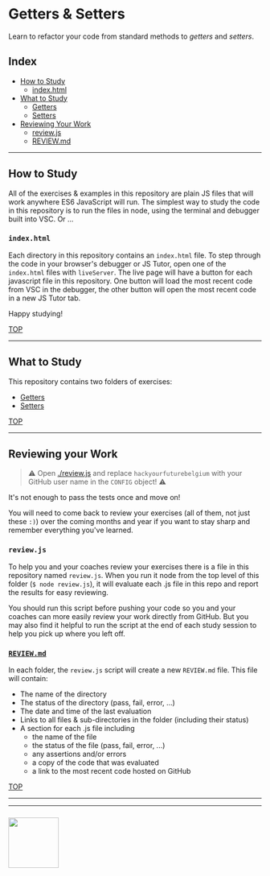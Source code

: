 # Getters & Setters

Learn to refactor your code from standard methods to _getters_ and _setters_.

## Index

* [How to Study](#how-to-study)
  * [index.html](#indexhtml)
* [What to Study](#what-to-study)
  * [Getters](./getters)
  * [Setters](./setters)
* [Reviewing Your Work](#reviewing-your-work)
  * [review.js](#reviewjs)
  * [REVIEW.md](#reviewmd)

---

## How to Study

All of the exercises & examples in this repository are plain JS files that will work anywhere ES6 JavaScript will run.  The simplest way to study the code in this repository is to run the files in node, using the terminal and debugger built into VSC. Or ...

### `index.html`

Each directory in this repository contains an `index.html` file.  To step through the code in your browser's debugger or JS Tutor, open one of the `index.html` files with `liveServer`.  The live page will have a button for each javascript file in this repository.  One button will load the most recent code from VSC in the debugger, the other button will open the most recent code in a new JS Tutor tab.

Happy studying!

[TOP](#functions-to-methods)

---

## What to Study

This repository contains two folders of exercises:

  * [Getters](./getters)
  * [Setters](./setters)

[TOP](#functions-to-methods)

---

## Reviewing your Work

> :warning: Open [./review.js](./review.js) and replace `hackyourfuturebelgium` with your GitHub user name in the `CONFIG` object! :warning:

It's not enough to pass the tests once and move on!

You will need to come back to review your exercises (all of them, not just these `:)`) over the coming months and year if you want to stay sharp and remember everything you've learned.

### `review.js`

To help you and your coaches review your exercises there is a file in this repository named `review.js`.  When you run it node from the top level of this folder (`$ node review.js`), it will evaluate each .js file in this repo and report the results for easy reviewing.

You should run this script before pushing your code so you and your coaches can more easily review your work directly from GitHub.  But you may also find it helpful to run the script at the end of each study session to help you pick up where you left off.

### [`REVIEW.md`](./REVIEW.md)

In each folder, the `review.js` script will create a new `REVIEW.md` file.  This file will contain:

* The name of the directory
* The status of the directory (pass, fail, error, ...)
* The date and time of the last evaluation
* Links to all files & sub-directories in the folder (including their status)
* A section for each .js file including
  * the name of the file
  * the status of the file (pass, fail, error, ...)
  * any assertions and/or errors
  * a copy of the code that was evaluated
  * a link to the most recent code hosted on GitHub

[TOP](#functions-to-methods)

___
___
### <a href="https://hackyourfuture.be" target="_blank"><img src="https://user-images.githubusercontent.com/18554853/63941625-4c7c3d00-ca6c-11e9-9a76-8d5e3632fe70.jpg" width="100" height="100"></a>

